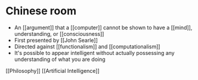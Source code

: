 # Chinese room

- An [[argument]] that a [[computer]] cannot be shown to have a [[mind]], understanding, or [[consciousness]]
- First presented by [[John Searle]]
- Directed against [[functionalism]] and [[computationalism]]
- It's possible to appear intelligent without actually possessing any understanding of what you are doing

[[Philosophy]] [[Artificial Intelligence]]

